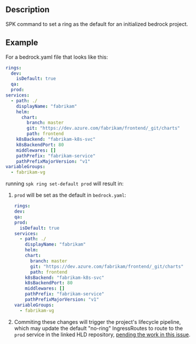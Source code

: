 ## Description

SPK command to set a ring as the default for an initialized bedrock project.

## Example

For a bedrock.yaml file that looks like this:

```yaml
rings:
  dev:
    isDefault: true
  qa:
  prod:
services:
  - path: ./
    displayName: "fabrikam"
    helm:
      chart:
        branch: master
        git: "https://dev.azure.com/fabrikam/frontend/_git/charts"
        path: frontend
    k8sBackend: "fabrikam-k8s-svc"
    k8sBackendPort: 80
    middlewares: []
    pathPrefix: "fabrikam-service"
    pathPrefixMajorVersion: "v1"
variableGroups:
  - fabrikam-vg
```

running `spk ring set-default prod` will result in:

1. `prod` will be set as the default in `bedrock.yaml`:

   ```yaml
   rings:
   dev:
   qa:
   prod:
     isDefault: true
   services:
     - path: ./
       displayName: "fabrikam"
       helm:
       chart:
         branch: master
         git: "https://dev.azure.com/fabrikam/frontend/_git/charts"
         path: frontend
       k8sBackend: "fabrikam-k8s-svc"
       k8sBackendPort: 80
       middlewares: []
       pathPrefix: "fabrikam-service"
       pathPrefixMajorVersion: "v1"
   variableGroups:
     - fabrikam-vg
   ```

2. Commiting these changes will trigger the project's lifecycle pipeline, which
   may update the default "no-ring" IngressRoutes to route to the `prod` service
   in the linked HLD repository,
   [pending the work in this issue](https://github.com/microsoft/bedrock/issues/1084).
